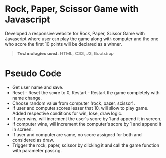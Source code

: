 # Rock, Paper, Scissor Game with Javascript

Developed a responsive website for Rock, Paper, Scissor Game with Javascript where user can play the game along with computer and the one who score the first 10 points will be declared as a winner.

> **Technologies used:** HTML, CSS, JS, Bootstrap

# Pseudo Code

 - Get user name and save.
 - Reset - Reset the score to 0, Restart - Restart the game completely with name change.
 - Choose random value from computer (rock, paper, scissor).
 - If user and computer scores lesser that 10, will allow to play game. Added respective conditions for win, lose, draw logic.
 - If user wins, will increment the user's score by 1 and append it in screen.
 - If computer wins, will increment the computer's score by 1 and append it in screen.
 - If user and computer are same, no score assigned for both and considered as draw.
 - Trigger the rock, paper, scissor by clicking it and call the game function with parameter passing.